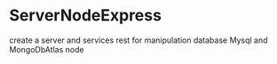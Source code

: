 # ServerNodeExpress
create a server  and services rest for manipulation database Mysql and MongoDbAtlas node
